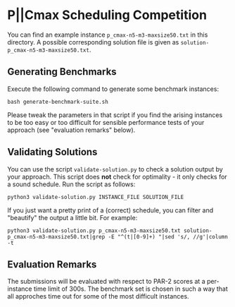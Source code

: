 
# P||Cmax Scheduling Competition

You can find an example instance `p_cmax-n5-m3-maxsize50.txt` in this directory.
A possible corresponding solution file is given as `solution-p_cmax-n5-m3-maxsize50.txt`.

## Generating Benchmarks

Execute the following command to generate some benchmark instances:

`bash generate-benchmark-suite.sh`

Please tweak the parameters in that script if you find the arising instances to be too easy or too difficult for sensible performance tests of your approach (see "evaluation remarks" below).

## Validating Solutions

You can use the script `validate-solution.py` to check a solution output by your approach. This script does **not** check for optimality - it only checks for a sound schedule. Run the script as follows:

`python3 validate-solution.py INSTANCE_FILE SOLUTION_FILE`

If you just want a pretty print of a (correct) schedule, you can filter and "beautify" the output a little bit. For example:

`python3 validate-solution.py p_cmax-n5-m3-maxsize50.txt solution-p_cmax-n5-m3-maxsize50.txt|grep -E "^(t|[0-9]+) "|sed 's/, //g'|column -t`

## Evaluation Remarks

The submissions will be evaluated with respect to PAR-2 scores at a per-instance time limit of 300s. The benchmark set is chosen in such a way that all approches time out for some of the most difficult instances.
